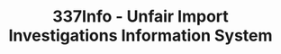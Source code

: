---
layout: default
bigquery: https://console.cloud.google.com/bigquery?p=patents-public-data&d=usitc_investigations&page=dataset&project=sheets-management-319211
citation: US International Trade Commission 337Info Unfair Import Investigations Information
  System
contributors: US International Trade Comission
cost: None
description: US International Trade Commission 337Info Unfair Import Investigations
  Information System contains data on investigations done under Section 337. Section
  337 declares the infringement of certain statutory intellectual property rights
  and other forms of unfair competition in import trade to be unlawful practices.
  Most Section 337 investigations involve allegations of patent or registered trademark
  infringement.
documentation: FAQ and tutorial available on the site
last_edit: Mon, 04 Apr 2022 19:10:40 GMT
location: https://pubapps2.usitc.gov/337external/
maintained_by: US International Trade Comission
schema_fields: '[''actualStartDateEvidHear'', ''endDateMarkmanHearing'', ''copyrightNumbers'',
  ''scheduledStartDateEvidHear'', ''lastUpdated'', ''teoIdDueDate'', ''issueDateOtherNonFinal'',
  ''finalDetNoViolation'', ''teoIdIssueDate'', ''docketNo'', ''teoReliefGranted'',
  ''respondent'', ''markmanHearing'', ''publication_number'', ''teoProceedingInvolved'',
  ''scheduledEndDateEvidHear'', ''finalIdOnViolationDue'', ''internalRemand'', ''id'',
  ''title'', ''patentNumbers'', ''reportingRequirements'', ''complainant'', ''ouiiParticipation'',
  ''currentStatus'', ''htsNumbers'', ''investigationNo'', ''ouiiAttorney'', ''gcAttorney'',
  ''startDateMarkmanHearing'', ''cafcAppeals'', ''actualEndDateEvidHear'', ''invUnfairAct'',
  ''patentNumber'', ''investigationType'', ''currentActiveALJ'', ''dateCreated'',
  ''investigationTermDate'', ''finalIdOnViolationIssue'', ''dateOfPublicationFrNotice'',
  ''trademarkNumbers'', ''dateComplaintFiled'', ''aljAssigned'', ''targetDate'', ''finalDetViolation'']'
shortname: unfair_import_investigations
tags:
- import
- legal
- trade
timeframe: 2008-2021 (prior to 2008 downloadable as a JSON file)
title: 337Info - Unfair Import Investigations Information System
uuid: 2721f5ec-e599-4890-9265-9706719fc71e
---